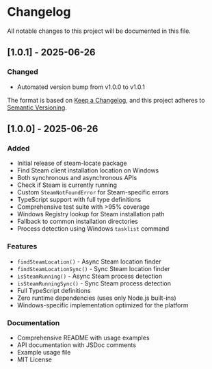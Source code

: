 # Changelog

All notable changes to this project will be documented in this file.

## [1.0.1] - 2025-06-26

### Changed
- Automated version bump from v1.0.0 to v1.0.1


The format is based on [Keep a Changelog](https://keepachangelog.com/en/1.0.0/),
and this project adheres to [Semantic Versioning](https://semver.org/spec/v2.0.0.html).

## [1.0.0] - 2025-06-26

### Added

- Initial release of steam-locate package
- Find Steam client installation location on Windows
- Both synchronous and asynchronous APIs
- Check if Steam is currently running
- Custom `SteamNotFoundError` for Steam-specific errors
- TypeScript support with full type definitions
- Comprehensive test suite with >95% coverage
- Windows Registry lookup for Steam installation path
- Fallback to common installation directories
- Process detection using Windows `tasklist` command

### Features

- `findSteamLocation()` - Async Steam location finder
- `findSteamLocationSync()` - Sync Steam location finder
- `isSteamRunning()` - Async Steam process detection
- `isSteamRunningSync()` - Sync Steam process detection
- Full TypeScript definitions
- Zero runtime dependencies (uses only Node.js built-ins)
- Windows-specific implementation optimized for the platform

### Documentation

- Comprehensive README with usage examples
- API documentation with JSDoc comments
- Example usage file
- MIT License

